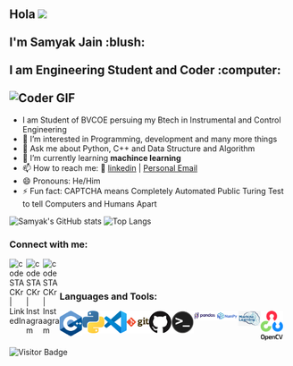 <h2 align="left">
 <abc>
  <br>Hola <img src="https://user-images.githubusercontent.com/42378118/110234147-e3259600-7f4e-11eb-95be-0c4047144dea.gif" width="30"><br>
  <br> I'm Samyak Jain :blush:<br>
  <br>I am Engineering Student and Coder :computer:<br>
  <br>
    <img src="https://github.com/SP-XD/SP-XD/blob/main/images/dev-working.gif?raw=true" href="https://github.com/SP-XD" alt="Coder GIF" width="200">
 </abc>
</h2> 



- I am Student of BVCOE persuing my Btech in Instrumental and Control Engineering
- 👀 I’m interested in Programming, development and many more things
- 💬 Ask me about Python, C++ and Data Structure and Algorithm
- 🌱 I’m currently learning <strong> machince learning </strong>
- 📫 How to reach me: 👔 [linkedin][linkedin] |  <a href = "mailto: jsamyak591@gmail.com">Personal Email</a>
- 😄 Pronouns: He/Him
- ⚡ Fun fact: CAPTCHA means Completely Automated Public Turing Test to tell Computers and Humans Apart


![Samyak's  GitHub stats](https://github-readme-stats.vercel.app/api?username=roboanonymous&show_icons=true&theme=radical&include_all_commits=true&count_private=true&show_icons=true&hide=prs)
![Top Langs](https://github-readme-stats.vercel.app/api/top-langs/?username=roboanonymous&layout=compact)


### Connect with me:

[<img align="left" alt="codeSTACKr | LinkedIn" width="30px" src="https://cdn.jsdelivr.net/npm/simple-icons@v3/icons/linkedin.svg" />][linkedin]
[<img align="left" alt="codeSTACKr | Instagram" width="30px" src="https://cdn.jsdelivr.net/npm/simple-icons@v3/icons/instagram.svg" />][instagram]
[<img align="left" alt="codeSTACKr | Instagram" width="30px" src="https://cdn.jsdelivr.net/npm/simple-icons@v3/icons/github.svg" />][instagram]


<br />
<br />


### Languages and Tools:
<img align="left" alt="C++" width="40px" src="Logo/1822px-ISO_C++_Logo.svg.png" />
<img align="left" alt="Python" width="40px" src="Logo/2048px-Python-logo-notext.svg.png" />
<img align="left" alt="Visual Studio Code" width="40px" src="https://raw.githubusercontent.com/github/explore/80688e429a7d4ef2fca1e82350fe8e3517d3494d/topics/visual-studio-code/visual-studio-code.png" />
<img align="left" alt="Git" width="40px" src="https://raw.githubusercontent.com/github/explore/80688e429a7d4ef2fca1e82350fe8e3517d3494d/topics/git/git.png" />
<img align="left" alt="GitHub" width="40px" src="https://raw.githubusercontent.com/github/explore/78df643247d429f6cc873026c0622819ad797942/topics/github/github.png" />
<img align="left" alt="Terminal" width="40px" src="https://raw.githubusercontent.com/github/explore/80688e429a7d4ef2fca1e82350fe8e3517d3494d/topics/terminal/terminal.png" />
<img align="left" alt="Pandas" width="40px" src="Logo/1200px-Pandas_logo.svg.png" />
<img align="left" alt="Numpy" width="40px" src="Logo/1280px-NumPy_logo_2020.svg.png" />
<img align="left" alt="Machine Learning" width="40px" src="Logo/course_346-3460443_machine-learning-course-near-me-machine-learning-logo_07222312412020000000.jpg" />
<img align="left" alt="OpenCV2" width="40px" src="Logo/OpenCV_logo_black_.png" />



<br />
<br />
<br />

[linkedin]: https://www.linkedin.com/in/samyak-jain-9b7177170/
[instagram]: https://www.instagram.com/_smyak_/
[GitHub]: https://github.com/roboanonymous



![Visitor Badge](https://visitor-badge.laobi.icu/badge?page_id=roboanonymous.ravianandfbg)
